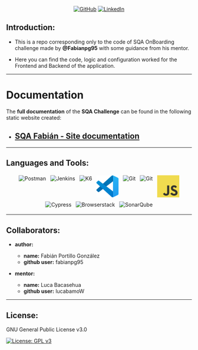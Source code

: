 <p align="center">
    <a href="https://github.com/fabianpg95" target="_blank"><img alt="GitHub" src="https://img.shields.io/badge/-@fabianpg95-181717?style=flat-square&logo=GitHub&logoColor=white"></a>
    <a href="https://www.linkedin.com/in/fabi%C3%A1n-portillo-gonz%C3%A1lez-56581811a/" target="_blank"><img alt="LinkedIn" src="https://img.shields.io/badge/-LinkedIn-0077B5?style=flat-square&logo=Linkedin&logoColor=white"></a>
</p>

## **Introduction**:
* This is a repo corresponding only to the code of SQA OnBoarding challenge made by **@Fabianpg95** with some guidance from his mentor. 

* Here you can find the code, logic and configuration worked for the Frontend and Backend of the application.

___
# **Documentation**

The **full documentation** of the **SQA Challenge** can be found in the following static website created:
* ## [**SQA Fabián - Site documentation**](https://wizeline.github.io/sqa-challenge-doc-fabianportilloglez/)
___
## **Languages and Tools:**

<p align="center">
<img src="https://miro.medium.com/max/512/1*fVBL9mtLJmHIH6YpU7WvHQ.png" alt="Postman" height="60" width="60" style="vertical-align:top; margin:4px"><!-- Postman -->
<img src="https://p7.hiclipart.com/preview/811/817/139/jenkins-continuous-integration-build-automation-continuous-delivery-software-build-integration-thumbnail.jpg" alt="Jenkins" height="60" width="60" style="vertical-align:top; margin:4px"> <!-- Jenkins -->
<img src="https://upload.wikimedia.org/wikipedia/commons/thumb/e/ef/K6-logo.svg/1200px-K6-logo.svg.png" alt="K6" height="60" width="60" style="vertical-align:top; margin:4px"> <!-- K6 -->
<img src="https://raw.githubusercontent.com/github/explore/80688e429a7d4ef2fca1e82350fe8e3517d3494d/topics/visual-studio-code/visual-studio-code.png" alt="VS Code" height="60" width="60" style="vertical-align:top; margin:4px"> <!-- VS Code -->
<img src="https://raw.githubusercontent.com/jmnote/z-icons/master/svg/git.svg" alt="Git" height="60" width="60" style="vertical-align:top; margin:4px">  <!-- Git -->
<img src="https://pngset.com/images/github-logo-label-text-symbol-transparent-png-2425199.png" alt="Git" height="60" width="60" style="vertical-align:top; margin:4px">  <!-- Github -->
<img src="https://raw.githubusercontent.com/github/explore/80688e429a7d4ef2fca1e82350fe8e3517d3494d/topics/javascript/javascript.png" alt="Javascript" height="60" width="60" style="; margin:4px"> <!-- Javascript -->
<img src="https://docs.cypress.io/_nuxt/img/cypress-logo.a6a3024.png" alt="Cypress" height="50" width="80" style="vertical-align:top; margin:4px"> <!-- Cypress -->
<img src="https://cdn.iconscout.com/icon/premium/png-256-thumb/marketing-view-5378755-4492993.png" alt="Browserstack" height="60" width="60" style="vertical-align:top; margin:4px"> <!-- Browserstack -->
<img src="https://rtfm.co.ua/wp-content/uploads/2019/06/sonarqube-logo.png" alt="SonarQube" height="50" width="50" style="vertical-align:top; margin:4px"> <!-- SonarQube -->
</p>

___

## **Collaborators:** 
* **author:**
  * **name:** Fabián Portillo González 
  * **github user:** fabianpg95

* **mentor:**
  * **name:** Luca Bacasehua 
  * **github user:** lucabamoW
___
## **License**:
GNU General Public License v3.0 

[![License: GPL v3](https://img.shields.io/badge/License-GPLv3-blue.svg)](https://www.gnu.org/licenses/gpl-3.0)

